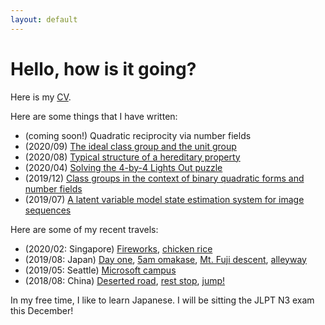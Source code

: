 ```yaml
---
layout: default
---
```


# Hello, how is it going?

Here is my [CV](https://drive.google.com/file/d/1wzcu3tAG1ugrM5PNs4VyZ-_pRUc00ehZ/view?usp=sharing).

Here are some things that I have written:
- (coming soon!) Quadratic reciprocity via number fields
- (2020/09) [The ideal class group and the unit group](https://drive.google.com/file/d/1sjlV0JuwBzEjQPJYaF-bCvnQK6IZJ7CE/view?usp=sharing)
- (2020/08) [Typical structure of a hereditary property](https://drive.google.com/file/d/1mcB_F1cl4_Ad8WHDSnBxsS_NwsolzZX_/view?usp=sharing)
- (2020/04) [Solving the 4-by-4 Lights Out puzzle](https://drive.google.com/file/d/1pCQBEMuFNAUI60hEiKKjEv_DLU5RBGzM/view?usp=sharing)
- (2019/12) [Class groups in the context of binary quadratic forms and number fields](https://drive.google.com/file/d/1zMFsCFtF95_Zf2YLwfpoP4hVRuuz-Fdg/view?usp=sharing)
- (2019/07) [A latent variable model state estimation system for image sequences](https://elib.dlr.de/127325/)

Here are some of my recent travels:
- (2020/02: Singapore) [Fireworks](https://drive.google.com/file/d/1H_cK9NnJSBTzsD9QoQyy29ZreNMIGH3k/view?usp=sharing), [chicken rice](https://drive.google.com/file/d/1AaoryBnby5ntR6CVkBTCWjQNcwqA-8fA/view?usp=sharing)
- (2019/08: Japan) [Day one](https://drive.google.com/file/d/1VVaegFWgqPfDR2tLhsAYv0JaAkJ-Y-r7/view?usp=sharing), [5am omakase](https://drive.google.com/file/d/1USa-WL9CoGePL7l1IyNTkO-w-9Qsq5m4/view?usp=sharing), [Mt. Fuji descent](https://drive.google.com/file/d/1OUMKOjYq-M-P99X5PeqaH7DxeKykwnHp/view?usp=sharing), [alleyway](https://drive.google.com/file/d/1bh-A3ENbw72NKL_QPLQ9L8IJ6kENYT0m/view?usp=sharing)
- (2019/05: Seattle) [Microsoft campus](https://drive.google.com/file/d/1cnzUQrAUPa5WYXvQ_rbWq3O-eVxGMAnX/view?usp=sharing)
- (2018/08: China) [Deserted road](https://drive.google.com/file/d/1Vu06Y7vOJfdxTiKjb5hBH7t9UcefTtiL/view?usp=sharing), [rest stop](https://drive.google.com/file/d/19oqKtKXr6PWauTZXF5RXZesQqmF3DSa7/view?usp=sharing), [jump!](https://drive.google.com/file/d/1B5NnuXWKiTYYdBD-91AdWGndiW-Y942J/view?usp=sharing)

In my free time, I like to learn Japanese. I will be sitting the JLPT N3 exam this December!
